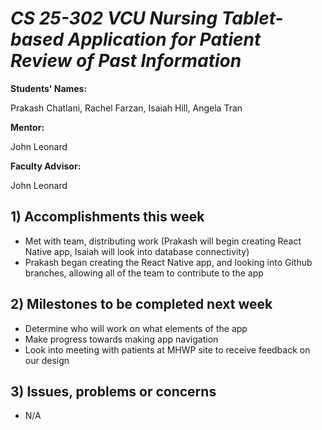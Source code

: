 # *CS 25-302 VCU Nursing Tablet-based Application for Patient Review of Past Information*

**Students' Names:**

Prakash Chatlani, Rachel Farzan, Isaiah Hill, Angela Tran

**Mentor:**

John Leonard

**Faculty Advisor:**

John Leonard

## 1) Accomplishments this week ##
   - Met with team, distributing work (Prakash will begin creating React Native app, Isaiah will look into database connectivity)
   - Prakash began creating the React Native app, and looking into Github branches, allowing all of the team to contribute to the app

## 2) Milestones to be completed next week ##
   - Determine who will work on what elements of the app
   - Make progress towards making app navigation
   - Look into meeting with patients at MHWP site to receive feedback on our design

## 3) Issues, problems or concerns ##
   - N/A

